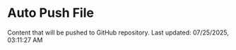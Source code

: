 # Auto Push File

Content that will be pushed to GitHub repository.
Last updated: 07/25/2025, 03:11:27 AM